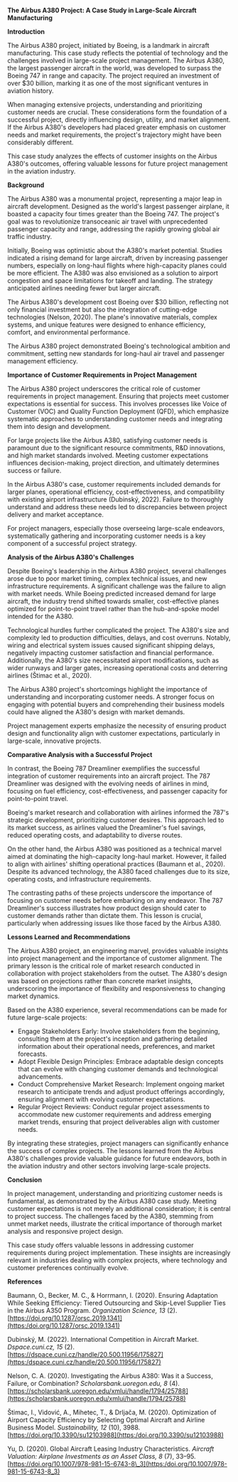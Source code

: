 **The Airbus A380 Project: A Case Study in Large-Scale Aircraft Manufacturing**

**Introduction**

The Airbus A380 project, initiated by Boeing, is a landmark in aircraft manufacturing. This case study reflects the potential of technology and the challenges involved in large-scale project management. The Airbus A380, the largest passenger aircraft in the world, was developed to surpass the Boeing 747 in range and capacity. The project required an investment of over $30 billion, marking it as one of the most significant ventures in aviation history.

When managing extensive projects, understanding and prioritizing customer needs are crucial. These considerations form the foundation of a successful project, directly influencing design, utility, and market alignment. If the Airbus A380's developers had placed greater emphasis on customer needs and market requirements, the project's trajectory might have been considerably different.

This case study analyzes the effects of customer insights on the Airbus A380's outcomes, offering valuable lessons for future project management in the aviation industry.

**Background**

The Airbus A380 was a monumental project, representing a major leap in aircraft development. Designed as the world's largest passenger airplane, it boasted a capacity four times greater than the Boeing 747. The project's goal was to revolutionize transoceanic air travel with unprecedented passenger capacity and range, addressing the rapidly growing global air traffic industry.

Initially, Boeing was optimistic about the A380's market potential. Studies indicated a rising demand for large aircraft, driven by increasing passenger numbers, especially on long-haul flights where high-capacity planes could be more efficient. The A380 was also envisioned as a solution to airport congestion and space limitations for takeoff and landing. The strategy anticipated airlines needing fewer but larger aircraft.

The Airbus A380's development cost Boeing over $30 billion, reflecting not only financial investment but also the integration of cutting-edge technologies (Nelson, 2020). The plane's innovative materials, complex systems, and unique features were designed to enhance efficiency, comfort, and environmental performance.

The Airbus A380 project demonstrated Boeing's technological ambition and commitment, setting new standards for long-haul air travel and passenger management efficiency.

**Importance of Customer Requirements in Project Management**

The Airbus A380 project underscores the critical role of customer requirements in project management. Ensuring that projects meet customer expectations is essential for success. This involves processes like Voice of Customer (VOC) and Quality Function Deployment (QFD), which emphasize systematic approaches to understanding customer needs and integrating them into design and development.

For large projects like the Airbus A380, satisfying customer needs is paramount due to the significant resource commitments, R&D innovations, and high market standards involved. Meeting customer expectations influences decision-making, project direction, and ultimately determines success or failure.

In the Airbus A380's case, customer requirements included demands for larger planes, operational efficiency, cost-effectiveness, and compatibility with existing airport infrastructure (Dubinský, 2022). Failure to thoroughly understand and address these needs led to discrepancies between project delivery and market acceptance.

For project managers, especially those overseeing large-scale endeavors, systematically gathering and incorporating customer needs is a key component of a successful project strategy.

**Analysis of the Airbus A380's Challenges**

Despite Boeing's leadership in the Airbus A380 project, several challenges arose due to poor market timing, complex technical issues, and new infrastructure requirements. A significant challenge was the failure to align with market needs. While Boeing predicted increased demand for large aircraft, the industry trend shifted towards smaller, cost-effective planes optimized for point-to-point travel rather than the hub-and-spoke model intended for the A380.

Technological hurdles further complicated the project. The A380's size and complexity led to production difficulties, delays, and cost overruns. Notably, wiring and electrical system issues caused significant shipping delays, negatively impacting customer satisfaction and financial performance. Additionally, the A380's size necessitated airport modifications, such as wider runways and larger gates, increasing operational costs and deterring airlines (Štimac et al., 2020).

The Airbus A380 project's shortcomings highlight the importance of understanding and incorporating customer needs. A stronger focus on engaging with potential buyers and comprehending their business models could have aligned the A380's design with market demands.

Project management experts emphasize the necessity of ensuring product design and functionality align with customer expectations, particularly in large-scale, innovative projects.

**Comparative Analysis with a Successful Project**

In contrast, the Boeing 787 Dreamliner exemplifies the successful integration of customer requirements into an aircraft project. The 787 Dreamliner was designed with the evolving needs of airlines in mind, focusing on fuel efficiency, cost-effectiveness, and passenger capacity for point-to-point travel.

Boeing's market research and collaboration with airlines informed the 787's strategic development, prioritizing customer desires. This approach led to its market success, as airlines valued the Dreamliner's fuel savings, reduced operating costs, and adaptability to diverse routes.

On the other hand, the Airbus A380 was positioned as a technical marvel aimed at dominating the high-capacity long-haul market. However, it failed to align with airlines' shifting operational practices (Baumann et al., 2020). Despite its advanced technology, the A380 faced challenges due to its size, operating costs, and infrastructure requirements.

The contrasting paths of these projects underscore the importance of focusing on customer needs before embarking on any endeavor. The 787 Dreamliner's success illustrates how product design should cater to customer demands rather than dictate them. This lesson is crucial, particularly when addressing issues like those faced by the Airbus A380.

**Lessons Learned and Recommendations**

The Airbus A380 project, an engineering marvel, provides valuable insights into project management and the importance of customer alignment. The primary lesson is the critical role of market research conducted in collaboration with project stakeholders from the outset. The A380's design was based on projections rather than concrete market insights, underscoring the importance of flexibility and responsiveness to changing market dynamics.

Based on the A380 experience, several recommendations can be made for future large-scale projects:

- Engage Stakeholders Early: Involve stakeholders from the beginning, consulting them at the project's inception and gathering detailed information about their operational needs, preferences, and market forecasts.
- Adopt Flexible Design Principles: Embrace adaptable design concepts that can evolve with changing customer demands and technological advancements.
- Conduct Comprehensive Market Research: Implement ongoing market research to anticipate trends and adjust product offerings accordingly, ensuring alignment with evolving customer expectations.
- Regular Project Reviews: Conduct regular project assessments to accommodate new customer requirements and address emerging market trends, ensuring that project deliverables align with customer needs.

By integrating these strategies, project managers can significantly enhance the success of complex projects. The lessons learned from the Airbus A380's challenges provide valuable guidance for future endeavors, both in the aviation industry and other sectors involving large-scale projects.

**Conclusion**

In project management, understanding and prioritizing customer needs is fundamental, as demonstrated by the Airbus A380 case study. Meeting customer expectations is not merely an additional consideration; it is central to project success. The challenges faced by the A380, stemming from unmet market needs, illustrate the critical importance of thorough market analysis and responsive project design.

This case study offers valuable lessons in addressing customer requirements during project implementation. These insights are increasingly relevant in industries dealing with complex projects, where technology and customer preferences continually evolve.

**References**

Baumann, O., Becker, M. C., & Horrmann, I. (2020). Ensuring Adaptation While Seeking Efficiency: Tiered Outsourcing and Skip-Level Supplier Ties in the Airbus A350 Program. *Organization Science, 13* (2). [https://doi.org/10.1287/orsc.2019.1341](https:/doi.org/10.1287/orsc.2019.1341)

Dubinský, M. (2022). International Competition in Aircraft Market. *Dspace.cuni.cz, 15* (2). [https://dspace.cuni.cz/handle/20.500.11956/175827](https:/dspace.cuni.cz/handle/20.500.11956/175827)

Nelson, C. A. (2020). Investigating the Airbus A380: Was it a Success, Failure, or Combination? *Scholarsbank.uoregon.edu, 8* (4). [https://scholarsbank.uoregon.edu/xmlui/handle/1794/25788](https:/scholarsbank.uoregon.edu/xmlui/handle/1794/25788)

Štimac, I., Vidović, A., Mihetec, T., & Drljača, M. (2020). Optimization of Airport Capacity Efficiency by Selecting Optimal Aircraft and Airline Business Model. *Sustainability, 12* (10), 3988. [https://doi.org/10.3390/su12103988](https:/doi.org/10.3390/su12103988)

Yu, D. (2020). Global Aircraft Leasing Industry Characteristics. *Aircraft Valuation: Airplane Investments as an Asset Class, 8* (7), 33–95. [https://doi.org/10.1007/978-981-15-6743-8\_3](https:/doi.org/10.1007/978-981-15-6743-8_3)